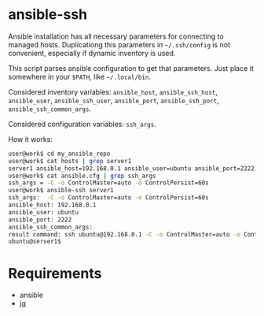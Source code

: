 # ansible-ssh

Ansible installation has all necessary parameters for connecting to managed hosts. Duplicationg this parameters in `~/.ssh/config` is not convenient, especially if dynamic inventory is used.

This script parses ansible configuration to get that parameters. Just place it somewhere in your `$PATH`, like `~/.local/bin`. 

Considered inventory variables: `ansible_host`, `ansible_ssh_host`, `ansible_user`, `ansible_ssh_user`, `ansible_port`, `ansible_ssh_port`, `ansible_ssh_common_args`.

Considered configuration variables: `ssh_args`.

How it works:

```bash
user@work$ cd my_ansible_repo
user@work$ cat hosts | grep server1
server1 ansible_host=192.168.0.1 ansible_user=ubuntu ansible_port=2222
user@work$ cat ansible.cfg | grep ssh_args
ssh_args = -C -o ControlMaster=auto -o ControlPersist=60s
user@work$ ansible-ssh server1
ssh_args:  -C -o ControlMaster=auto -o ControlPersist=60s
ansible_host: 192.168.0.1
ansible_user: ubuntu
ansible_port: 2222
ansible_ssh_common_args:
result command: ssh ubuntu@192.168.0.1 -C -o ControlMaster=auto -o ControlPersist=60s -p 2222
ubuntu@server1$
```

# Requirements

* ansible
* [jq](https://stedolan.github.io/jq/)

